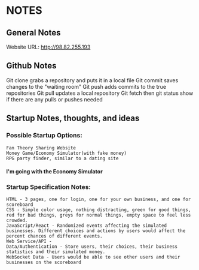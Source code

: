 # NOTES

## General Notes
  Website URL: http://98.82.255.193

## Github Notes
  Git clone grabs a repository and puts it in a local file
  Git commit saves changes to the "waiting room"
  Git push adds commits to the true repositories
  Git pull updates a local repository
  Git fetch then git status show if there are any pulls or pushes needed

## Startup Notes, thoughts, and ideas
###  Possible Startup Options:
    Fan Theory Sharing Website
    Money Game/Economy Simulator(with fake money)
    RPG party finder, similar to a dating site
####    **I'm going with the Economy Simulator**

###  Startup Specification Notes:
    HTML - 3 pages, one for login, one for your own business, and one for scoreboard
    CSS - Simple color usage, nothing distracting, green for good things, red for bad things, greys for normal things, empty space to feel less crowded.
    JavaScript/React - Randomized events affecting the simulated businesses. Different choices and actions by users would affect the percent chances of different events. 
    Web Service/API - 
    Data/Authentication - Store users, their choices, their business statistics and their simulated money.
    WebSocket Data - Users would be able to see other users and their businesses on the scoreboard

